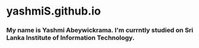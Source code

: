 # yashmiS.github.io

### My name is Yashmi Abeywickrama. I'm currntly studied on Sri Lanka Institute of Information Technology.
